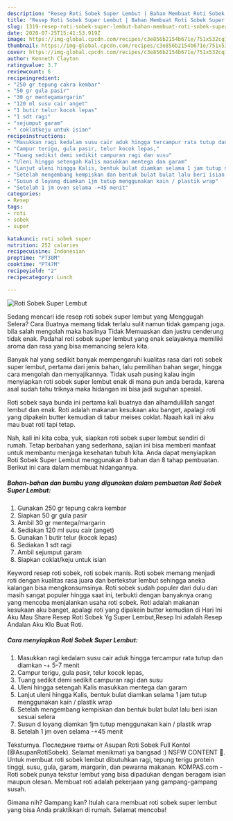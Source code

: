 ```yaml
---
description: "Resep Roti Sobek Super Lembut | Bahan Membuat Roti Sobek Super Lembut Yang Mudah Dan Praktis"
title: "Resep Roti Sobek Super Lembut | Bahan Membuat Roti Sobek Super Lembut Yang Mudah Dan Praktis"
slug: 1319-resep-roti-sobek-super-lembut-bahan-membuat-roti-sobek-super-lembut-yang-mudah-dan-praktis
date: 2020-07-25T15:41:53.919Z
image: https://img-global.cpcdn.com/recipes/c3e856b2154b671e/751x532cq70/roti-sobek-super-lembut-foto-resep-utama.jpg
thumbnail: https://img-global.cpcdn.com/recipes/c3e856b2154b671e/751x532cq70/roti-sobek-super-lembut-foto-resep-utama.jpg
cover: https://img-global.cpcdn.com/recipes/c3e856b2154b671e/751x532cq70/roti-sobek-super-lembut-foto-resep-utama.jpg
author: Kenneth Clayton
ratingvalue: 3.7
reviewcount: 6
recipeingredient:
- "250 gr tepung cakra kembar"
- "50 gr gula pasir"
- "30 gr mentegamargarin"
- "120 ml susu cair anget"
- "1 butir telur kocok lepas"
- "1 sdt ragi"
- "sejumput garam"
- " coklatkeju untuk isian"
recipeinstructions:
- "Masukkan ragi kedalam susu cair aduk hingga tercampur rata tutup dan diamkan -+ 5-7 menit"
- "Campur terigu, gula pasir, telur kocok lepas,"
- "Tuang sedikit demi sedikit campuran ragi dan susu"
- "Uleni hingga setengah Kalis masukkan mentega dan garam"
- "Lanjut uleni hingga Kalis, bentuk bulat diamkan selama 1 jam tutup menggunakan kain / plastik wrap"
- "Setelah mengembang kempiskan dan bentuk bulat bulat lalu beri isian sesuai selera"
- "Susun d loyang diamkan 1jm tutup menggunakan kain / plastik wrap"
- "Setelah 1 jm oven selama -+45 menit"
categories:
- Resep
tags:
- roti
- sobek
- super

katakunci: roti sobek super 
nutrition: 252 calories
recipecuisine: Indonesian
preptime: "PT30M"
cooktime: "PT47M"
recipeyield: "2"
recipecategory: Lunch

---
```



![Roti Sobek Super Lembut](https://img-global.cpcdn.com/recipes/c3e856b2154b671e/751x532cq70/roti-sobek-super-lembut-foto-resep-utama.jpg)

Sedang mencari ide resep roti sobek super lembut yang Menggugah Selera? Cara Buatnya memang tidak terlalu sulit namun tidak gampang juga. bila salah mengolah maka hasilnya Tidak Memuaskan dan justru cenderung tidak enak. Padahal roti sobek super lembut yang enak selayaknya memiliki aroma dan rasa yang bisa memancing selera kita.

Banyak hal yang sedikit banyak mempengaruhi kualitas rasa dari roti sobek super lembut, pertama dari jenis bahan, lalu pemilihan bahan segar, hingga cara mengolah dan menyajikannya. Tidak usah pusing kalau ingin menyiapkan roti sobek super lembut enak di mana pun anda berada, karena asal sudah tahu triknya maka hidangan ini bisa jadi suguhan spesial.

Roti sobek saya bunda ini pertama kali buatnya dan alhamdulillah sangat lembut dan enak. Roti adalah makanan kesukaan aku banget, apalagi roti yang dipakein butter kemudian di tabur meises coklat. Naaah kali ini aku mau buat roti tapi tetap.


Nah, kali ini kita coba, yuk, siapkan roti sobek super lembut sendiri di rumah. Tetap berbahan yang sederhana, sajian ini bisa memberi manfaat untuk membantu menjaga kesehatan tubuh kita. Anda dapat menyiapkan Roti Sobek Super Lembut menggunakan 8 bahan dan 8 tahap pembuatan. Berikut ini cara dalam membuat hidangannya.

<!--inarticleads1-->

##### Bahan-bahan dan bumbu yang digunakan dalam pembuatan Roti Sobek Super Lembut:

1. Gunakan 250 gr tepung cakra kembar
1. Siapkan 50 gr gula pasir
1. Ambil 30 gr mentega/margarin
1. Sediakan 120 ml susu cair (anget)
1. Gunakan 1 butir telur (kocok lepas)
1. Sediakan 1 sdt ragi
1. Ambil sejumput garam
1. Siapkan  coklat/keju untuk isian


Keyword resep roti sobek, roti sobek manis. Roti sobek memang menjadi roti dengan kualitas rasa juara dan bertekstur lembut sehingga aneka kalangan bisa mengkonsumsinya. Roti sobek sudah populer dari dulu dan masih sangat populer hingga saat ini, terbukti dengan banyaknya orang yang mencoba menjalankan usaha roti sobek. Roti adalah makanan kesukaan aku banget, apalagi roti yang dipakein butter kemudian di Hari Ini Aku Mau Share Resep Roti Sobek Yg Super Lembut,Resep Ini adalah Resep Andalan Aku Klo Buat Roti. 

<!--inarticleads2-->

##### Cara menyiapkan Roti Sobek Super Lembut:

1. Masukkan ragi kedalam susu cair aduk hingga tercampur rata tutup dan diamkan -+ 5-7 menit
1. Campur terigu, gula pasir, telur kocok lepas,
1. Tuang sedikit demi sedikit campuran ragi dan susu
1. Uleni hingga setengah Kalis masukkan mentega dan garam
1. Lanjut uleni hingga Kalis, bentuk bulat diamkan selama 1 jam tutup menggunakan kain / plastik wrap
1. Setelah mengembang kempiskan dan bentuk bulat bulat lalu beri isian sesuai selera
1. Susun d loyang diamkan 1jm tutup menggunakan kain / plastik wrap
1. Setelah 1 jm oven selama -+45 menit


Teksturnya. Последние твиты от Asupan Roti Sobek Full Kontol (@AsupanRotiSobek). Selamat menikmati ya bangsad :) NSFW CONTENT 🔞. Untuk membuat roti sobek lembut dibutuhkan ragi, tepung terigu protein tinggi, susu, gula, garam, margarin, dan pewarna makanan. KOMPAS.com - Roti sobek punya tekstur lembut yang bisa dipadukan dengan beragam isian maupun olesan. Membuat roti adalah pekerjaan yang gampang-gampang susah. 

Gimana nih? Gampang kan? Itulah cara membuat roti sobek super lembut yang bisa Anda praktikkan di rumah. Selamat mencoba!
